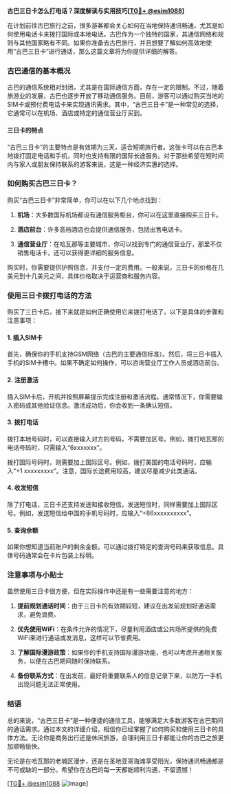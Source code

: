 **古巴三日卡怎么打电话？深度解读与实用技巧[[TG💪+ @esim1088](https://t.me/s/esim1088)]**

在计划前往古巴旅行之前，很多游客都会关心如何在当地保持通讯畅通，尤其是如何使用电话卡来拨打国际或本地电话。古巴作为一个独特的国家，其通信网络和规则与其他国家略有不同。如果你准备去古巴旅行，并且想要了解如何高效地使用“古巴三日卡”进行通话，那么这篇文章将为你提供详细的解答。

### 古巴通信的基本概况

古巴的通信系统相对封闭，尤其是在国际通信方面，存在一定的限制。不过，随着旅游业的发展，古巴也逐步开放了移动通信服务。目前，游客可以通过购买当地的SIM卡或预付费电话卡来实现通讯需求。其中，“古巴三日卡”是一种常见的选择，它通常可以在机场、酒店或特定的通信营业厅买到。

#### 三日卡的特点

“古巴三日卡”的主要特点是有效期为三天，适合短期旅行者。这张卡可以在古巴本地拨打固定电话和手机，同时也支持有限的国际长途服务。对于那些希望在短时间内与家人或朋友保持联系的游客来说，这是一种经济实惠的选择。

### 如何购买古巴三日卡？

购买“古巴三日卡”非常简单，你可以在以下几个地点找到：

1. **机场**：大多数国际机场都设有通信服务柜台，你可以在这里直接购买三日卡。
   
2. **酒店前台**：许多高档酒店也会提供通信服务，包括出售电话卡。

3. **通信营业厅**：在哈瓦那等主要城市，你可以找到专门的通信营业厅，那里不仅销售电话卡，还可以获得更详细的服务信息。

购买时，你需要提供护照信息，并支付一定的费用。一般来说，三日卡的价格在几美元到十几美元之间，具体价格取决于运营商和服务内容。

### 使用三日卡拨打电话的方法

购买了三日卡后，接下来就是如何正确使用它来拨打电话了。以下是具体的步骤和注意事项：

#### 1. 插入SIM卡

首先，确保你的手机支持GSM网络（古巴的主要通信标准）。然后，将三日卡插入手机的SIM卡槽中。如果不确定如何操作，可以咨询营业厅工作人员或酒店前台。

#### 2. 注册激活

插入SIM卡后，开机并按照屏幕提示完成注册和激活流程。通常情况下，你需要输入密码或其他验证信息。激活成功后，你会收到一条确认短信。

#### 3. 拨打电话

拨打本地号码时，可以直接输入对方的号码，不需要加区号。例如，拨打哈瓦那的电话号码时，只需输入“6xxxxxxx”。

拨打国际号码时，则需要加上国际区号。例如，拨打美国的电话号码时，应输入“+1 xxxxxxxxx”。注意，国际长途费用较高，建议尽量减少此类通话。

#### 4. 收发短信

除了打电话，三日卡还支持发送和接收短信。发送短信时，同样需要加上国际区号。例如，发送短信给中国的手机号码时，应输入“+86xxxxxxxxxx”。

#### 5. 查询余额

如果你想知道当前账户的剩余金额，可以通过拨打特定的查询号码来获取信息。具体号码通常会在卡片包装上标明。

### 注意事项与小贴士

虽然使用三日卡很方便，但在实际操作中还是有一些需要注意的地方：

1. **提前规划通话时间**：由于三日卡的有效期较短，建议在出发前规划好通话需求，避免浪费。

2. **优先使用WiFi**：在条件允许的情况下，尽量利用酒店或公共场所提供的免费WiFi来进行通话或发消息，这样可以节省费用。

3. **了解国际漫游政策**：如果你的手机支持国际漫游功能，也可以考虑开通相关服务，以便在古巴期间随时保持联系。

4. **备份联系方式**：在出发前，最好将重要联系人的信息记录下来，以防万一手机出现问题无法正常使用。

### 结语

总的来说，“古巴三日卡”是一种便捷的通信工具，能够满足大多数游客在古巴期间的通话需求。通过本文的详细介绍，相信你已经掌握了如何购买和使用三日卡的具体方法。无论你是商务出行还是休闲旅游，合理利用三日卡都能让你的古巴之旅更加顺畅愉快。

无论是在哈瓦那的老城区漫步，还是在圣地亚哥海滩享受阳光，保持通讯畅通都是不可或缺的一部分。希望你在古巴的每一天都能顺利沟通，不留遗憾！

[[TG💪+ @esim1088](https://t.me/s/esim1088) ![Image](https://i.postimg.cc/4NQfJmqS/Snipaste-2025-05-13-00-14-12.png)]